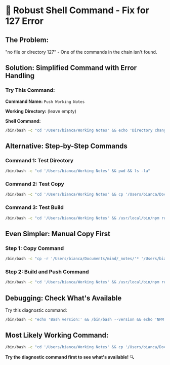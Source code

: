 # 🔧 Robust Shell Command - Fix for 127 Error

## **The Problem:**
"no file or directory 127" - One of the commands in the chain isn't found.

## **Solution: Simplified Command with Error Handling**

### **Try This Command:**

**Command Name:** `Push Working Notes`

**Working Directory:** (leave empty)

**Shell Command:**
```bash
/bin/bash -c "cd '/Users/bianca/Working Notes' && echo 'Directory changed' && ls -la '_notes/' && echo 'Copying files...' && cp '/Users/bianca/Documents/mind/_notes/'* '_notes/' 2>/dev/null && echo 'Building site...' && /usr/local/bin/npm run build && echo 'Adding to git...' && /usr/bin/git add . && echo 'Committing...' && /usr/bin/git commit -m 'Update notes' && echo 'Pushing...' && /usr/bin/git push origin main && echo 'Done!'"
```

## **Alternative: Step-by-Step Commands**

### **Command 1: Test Directory**
```bash
/bin/bash -c "cd '/Users/bianca/Working Notes' && pwd && ls -la"
```

### **Command 2: Test Copy**
```bash
/bin/bash -c "cd '/Users/bianca/Working Notes' && cp '/Users/bianca/Documents/mind/_notes/'* '_notes/' && echo 'Copy successful'"
```

### **Command 3: Test Build**
```bash
/bin/bash -c "cd '/Users/bianca/Working Notes' && /usr/local/bin/npm run build && echo 'Build successful'"
```

## **Even Simpler: Manual Copy First**

### **Step 1: Copy Command**
```bash
/bin/bash -c "cp -r '/Users/bianca/Documents/mind/_notes/'* '/Users/bianca/Working Notes/_notes/' && echo 'Files copied'"
```

### **Step 2: Build and Push Command**
```bash
/bin/bash -c "cd '/Users/bianca/Working Notes' && /usr/local/bin/npm run build && /usr/bin/git add . && /usr/bin/git commit -m 'Update' && /usr/bin/git push origin main"
```

## **Debugging: Check What's Available**

Try this diagnostic command:
```bash
/bin/bash -c "echo 'Bash version:' && /bin/bash --version && echo 'NPM location:' && which npm && echo 'Git location:' && which git && echo 'Current directory:' && pwd"
```

## **Most Likely Working Command:**

```bash
/bin/bash -c "cd '/Users/bianca/Working Notes' && cp '/Users/bianca/Documents/mind/_notes/'* '_notes/' && /usr/local/bin/npm run build && /usr/bin/git add . && /usr/bin/git commit -m 'Update' && /usr/bin/git push origin main"
```

**Try the diagnostic command first to see what's available!** 🔍
